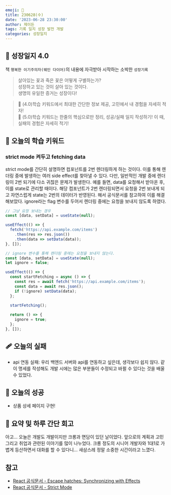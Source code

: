 ```yaml
---
emoji: 🌱
title: 230628(수)
date: '2023-06-28 23:30:00'
author: 제이든
tags: 기록 일지 성장 발전 개발
categories: 성장일지
---
```


## 🎄 성장일지 4.0

책 `행복한 이기주의자(웨인 다이어)`의 내용에 자극받아 시작하는 소박한 `성장기록`

> 살아있는 꽃과 죽은 꽃은 어떻게 구별하는가?<br/>
> 성장하고 있는 것이 살아 있는 것이다.<br/>
> 생명의 유일한 증거는 성장이다!

> 🌾 (4.0)학습 키워드에서 최대한 간단한 정보 제공, 고민에서 내 경험을 자세히 적자!<br/>
> 🥊 (5.0)학습 키워드는 한줄의 핵심으로만 정리, 성공/실패 일지 작성하기! 이 때, 실패의 경험은 자세히 적기!

## 🔑 오늘의 학습 키워드

### strict mode 켜두고 fetching data

strict mode를 간단히 설명하면 컴포넌트를 2번 렌더링하게 하는 것이다. 이를 통해 렌더링 중에 발생하는 여러 side effect를 찾아낼 수 있다.
다만, 일반적인 개발 중에 렌더링이 2번 되기에 다소 귀찮은 문제가 발생한다. 예를 들면, data를 요청해서 받아온 후, 이를 state로 관리할 때이다. 해당 컴포넌트가
2번 렌더링되면서 요청을 2번 보내게 되고 자연스럽게 state는 2번의 데이터가 반영된다. 해서 공식문서를 참고하여 이를 해결해보았다. ignore라는 flag 변수를 두어서
렌더링 중에는 요청을 보내지 않도록 하였다.

```jsx
// 그냥 요청 보내는 경우
const [data, setData] = useState(null);

useEffect(() => {
  fetch('https://api.example.com/items')
    .then(res => res.json())
    .then(data => setData(data));
}, []);
```

```jsx
// ignore 변수를 통해 렌더링 중에는 요청을 보내지 않는다.
const [data, setData] = useState(null);
let ignore = false;

useEffect(() => {
  const startFetching = async () => {
    const res = await fetch('https://api.example.com/items');
    const data = await res.json();
    if (!ignore) setData(data);
  };

  startFetching();
  
  return () => { 
    ignore = true;
  };
}, []);
```

## 🩹️ 오늘의 실패

- api 연동 실패: 우리 백엔드 서버와 api를 연동하고 싶은데, 생각보다 쉽지 않다. 같이 명세를 작성해도 개발 시에는 많은 부분들이 수정되고 바뀔 수 있다는 것을 배울 수 있었다.

## 🍖 오늘의 성공

- 상품 상세 페이지 구현!

## 📝 요약 및 하루 간단 회고

아고... 오늘은 개발도 개발이지만 크롱과 면담이 있던 날이었다. 앞으로의 계획과 고민 그리고 취업과 관련된 이야기를 많이 나누었다. 크롱 정도의 시니어 개발자와 1대1로
가볍게 등산하면서 대화를 할 수 있다니... 새삼스레 정말 소중한 시간이라고 느꼈다.

## 참고

- [React 공식문서 - Escape hatches: Synchronizing with Effects](https://react.dev/learn/synchronizing-with-effects)
- [React 공식문서 - Strict Mode](https://react.dev/reference/react/StrictMode)

```toc

```
